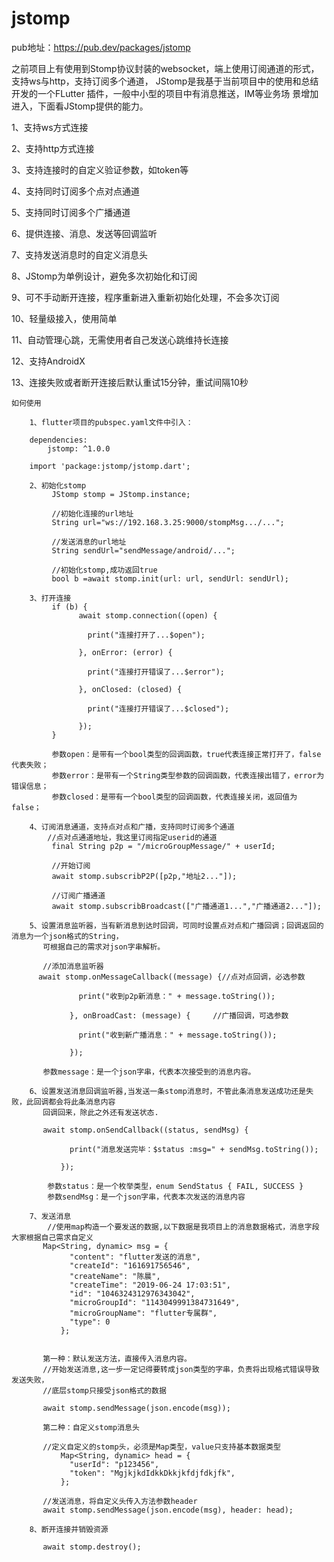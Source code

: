 # jstomp

pub地址：https://pub.dev/packages/jstomp

之前项目上有使用到Stomp协议封装的websocket，端上使用订阅通道的形式，支持ws与http，支持订阅多个通道，
JStomp是我基于当前项目中的使用和总结开发的一个FLutter 插件，一般中小型的项目中有消息推送，IM等业务场
景增加进入，下面看JStomp提供的能力。
    
1、支持ws方式连接
        
2、支持http方式连接
        
3、支持连接时的自定义验证参数，如token等
        
4、支持同时订阅多个点对点通道
        
5、支持同时订阅多个广播通道
        
6、提供连接、消息、发送等回调监听
        
7、支持发送消息时的自定义消息头
        
8、JStomp为单例设计，避免多次初始化和订阅
        
9、可不手动断开连接，程序重新进入重新初始化处理，不会多次订阅
        
10、轻量级接入，使用简单
        
11、自动管理心跳，无需使用者自己发送心跳维持长连接
        
12、支持AndroidX
        
13、连接失败或者断开连接后默认重试15分钟，重试间隔10秒
        
        
    如何使用
    
        1、flutter项目的pubspec.yaml文件中引入：
        
        dependencies:
            jstomp: ^1.0.0

        import 'package:jstomp/jstomp.dart';

        2、初始化stomp
             JStomp stomp = JStomp.instance;
             
             //初始化连接的url地址
             String url="ws://192.168.3.25:9000/stompMsg.../...";
             
             //发送消息的url地址
             String sendUrl="sendMessage/android/...";
             
             //初始化stomp,成功返回true
             bool b =await stomp.init(url: url, sendUrl: sendUrl);
             
        3、打开连接
             if (b) {
                   await stomp.connection((open) {
                   
                     print("连接打开了...$open");
                     
                   }, onError: (error) {
                   
                     print("连接打开错误了...$error");
                     
                   }, onClosed: (closed) {
                   
                     print("连接打开错误了...$closed");
                     
                   });
             }
             
             参数open：是带有一个bool类型的回调函数，true代表连接正常打开了，false代表失败；
             参数error：是带有一个String类型参数的回调函数，代表连接出错了，error为错误信息；
             参数closed：是带有一个bool类型的回调函数，代表连接关闭，返回值为false；
             
        4、订阅消息通道，支持点对点和广播，支持同时订阅多个通道
            //点对点通道地址，我这里订阅指定userid的通道
             final String p2p = "/microGroupMessage/" + userId;
             
             //开始订阅
             await stomp.subscribP2P([p2p,"地址2..."]);
             
             //订阅广播通道
             await stomp.subscribBroadcast(["广播通道1...","广播通道2..."]);
             
        5、设置消息监听器，当有新消息到达时回调，可同时设置点对点和广播回调；回调返回的消息为一个json格式的String，
           可根据自己的需求对json字串解析。
           
           //添加消息监听器
          await stomp.onMessageCallback((message) {//点对点回调，必选参数
           
                   print("收到p2p新消息：" + message.toString());
                   
                 }, onBroadCast: (message) {     //广播回调，可选参数
                 
                   print("收到新广播消息：" + message.toString());
                   
                 });
           
           参数message：是一个json字串，代表本次接受到的消息内容。
                 
        6、设置发送消息回调监听器,当发送一条stomp消息时，不管此条消息发送成功还是失败，此回调都会将此条消息内容
           回调回来，除此之外还有发送状态.
           
           await stomp.onSendCallback((status, sendMsg) {
            
                 print("消息发送完毕：$status :msg=" + sendMsg.toString());
                 
               });
            
            参数status：是一个枚举类型，enum SendStatus { FAIL, SUCCESS }
            参数sendMsg：是一个json字串，代表本次发送的消息内容
            
        7、发送消息
            //使用map构造一个要发送的数据,以下数据是我项目上的消息数据格式，消息字段大家根据自己需求自定义
           Map<String, dynamic> msg = {
                 "content": "flutter发送的消息",
                 "createId": "161691756546",
                 "createName": "陈晨",
                 "createTime": "2019-06-24 17:03:51",
                 "id": "1046324312976343042",
                 "microGroupId": "1143049991384731649",
                 "microGroupName": "flutter专属群",
                 "type": 0
               };
           
               
           第一种：默认发送方法，直接传入消息内容。
           //开始发送消息,这一步一定记得要转成json类型的字串，负责将出现格式错误导致发送失败，
           //底层stomp只接受json格式的数据
           
           await stomp.sendMessage(json.encode(msg)); 
           
           第二种：自定义stomp消息头
           
           //定义自定义的stomp头，必须是Map类型，value只支持基本数据类型
               Map<String, dynamic> head = {
                 "userId": "p123456",
                 "token": "MgjkjkdIdkkDkkjkfdjfdkjfk",
               };
           
           //发送消息，将自定义头传入方法参数header
           await stomp.sendMessage(json.encode(msg), header: head);
           
        8、断开连接并销毁资源
            
           await stomp.destroy();




